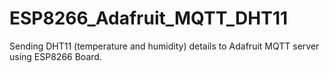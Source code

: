 # ESP8266_Adafruit_MQTT_DHT11
Sending DHT11 (temperature and humidity) details to Adafruit MQTT server using ESP8266 Board.
